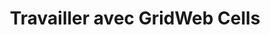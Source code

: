 ﻿---
title: Travailler avec GridWeb Cells
type: docs
weight: 60
url: /fr/net/working-with-gridweb-cells/
---
